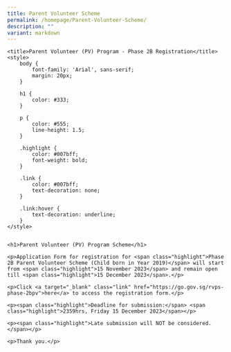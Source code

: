 ```yaml
---
title: Parent Volunteer Scheme
permalink: /homepage/Parent-Volunteer-Scheme/
description: ""
variant: markdown
---
```



    
    
    <title>Parent Volunteer (PV) Program - Phase 2B Registration</title>
    <style>
        body {
            font-family: 'Arial', sans-serif;
            margin: 20px;
        }

        h1 {
            color: #333;
        }

        p {
            color: #555;
            line-height: 1.5;
        }

        .highlight {
            color: #007bff;
            font-weight: bold;
        }

        .link {
            color: #007bff;
            text-decoration: none;
        }

        .link:hover {
            text-decoration: underline;
        }
    </style>


    <h1>Parent Volunteer (PV) Program Scheme</h1>

    <p>Application Form for registration for <span class="highlight">Phase 2B Parent Volunteer Scheme (Child born in Year 2019)</span> will start from <span class="highlight">15 November 2023</span> and remain open till <span class="highlight">15 December 2023</span>.</p>

    <p>Click <a target="_blank" class="link" href="https://go.gov.sg/rvps-phase-2bpv">here</a> to access the registration form.</p>

    <p><span class="highlight">Deadline for submission:</span> <span class="highlight">2359hrs, Friday 15 December 2023</span></p>

    <p><span class="highlight">Late submission will NOT be considered.</span></p>

    <p>Thank you.</p>


